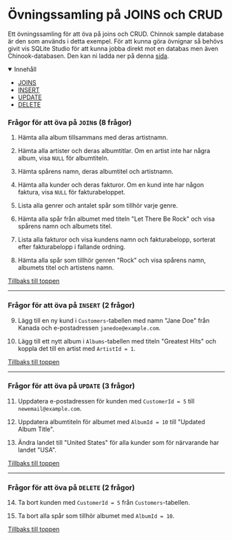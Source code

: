 # Övningssamling på JOINS och CRUD

Ett övningssamling för att öva på joins och CRUD. Chinnok sample database är den som används i detta exempel. För att kunna göra övnignar så behövs givit vis SQLite Studio för att kunna jobba direkt mot en databas men även Chinook-databasen. Den kan ni ladda ner på denna [sida](https://www.sqlitetutorial.net/sqlite-sample-database/).

<details open>
<summary>Innehåll</summary>

- [JOINS](#frågor-för-att-öva-på-joins-8-frågor)
- [INSERT](#frågor-för-att-öva-på-insert-2-frågor)
- [UPDATE](#frågor-för-att-öva-på-update-3-frågor)
- [DELETE](#frågor-för-att-öva-på-delete-2-frågor)

</details>

### Frågor för att öva på `JOIN`s (8 frågor)

1. Hämta alla album tillsammans med deras artistnamn.

2. Hämta alla artister och deras albumtitlar. Om en artist inte har några album, visa `NULL` för albumtiteln.

3. Hämta spårens namn, deras albumtitel och artistnamn.

4. Hämta alla kunder och deras fakturor. Om en kund inte har någon faktura, visa `NULL` för fakturabeloppet.

5. Lista alla genrer och antalet spår som tillhör varje genre.

6. Hämta alla spår från albumet med titeln "Let There Be Rock" och visa spårens namn och albumets titel.

7. Lista alla fakturor och visa kundens namn och fakturabelopp, sorterat efter fakturabelopp i fallande ordning.

8. Hämta alla spår som tillhör genren "Rock" och visa spårens namn, albumets titel och artistens namn.

[Tillbaks till toppen](#övningssamling-på-joins-och-crud)

---

### Frågor för att öva på `INSERT` (2 frågor)

9. Lägg till en ny kund i `Customers`-tabellen med namn "Jane Doe" från Kanada och e-postadressen `janedoe@example.com`.

10. Lägg till ett nytt album i `Albums`-tabellen med titeln "Greatest Hits" och koppla det till en artist med `ArtistId = 1`.

[Tillbaks till toppen](#övningssamling-på-joins-och-crud)

---

### Frågor för att öva på `UPDATE` (3 frågor)

11. Uppdatera e-postadressen för kunden med `CustomerId = 5` till `newemail@example.com`.

12. Uppdatera albumtiteln för albumet med `AlbumId = 10` till "Updated Album Title".

13. Ändra landet till "United States" för alla kunder som för närvarande har landet "USA".

[Tillbaks till toppen](#övningssamling-på-joins-och-crud)

---

### Frågor för att öva på `DELETE` (2 frågor)

14. Ta bort kunden med `CustomerId = 5` från `Customers`-tabellen.

15. Ta bort alla spår som tillhör albumet med `AlbumId = 10`.

[Tillbaks till toppen](#övningssamling-på-joins-och-crud)
